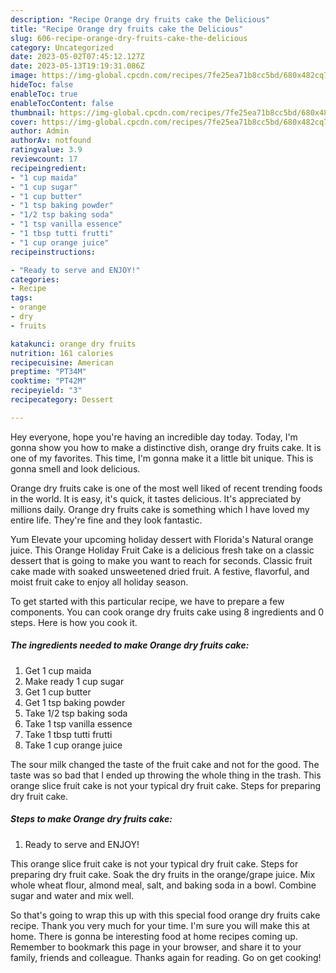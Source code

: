 ```yaml
---
description: "Recipe Orange dry fruits cake the Delicious"
title: "Recipe Orange dry fruits cake the Delicious"
slug: 606-recipe-orange-dry-fruits-cake-the-delicious
category: Uncategorized
date: 2023-05-02T07:45:12.127Z
date: 2023-05-13T19:19:31.086Z
image: https://img-global.cpcdn.com/recipes/7fe25ea71b8cc5bd/680x482cq70/orange-dry-fruits-cake-recipe-main-photo.jpg
hideToc: false
enableToc: true
enableTocContent: false
thumbnail: https://img-global.cpcdn.com/recipes/7fe25ea71b8cc5bd/680x482cq70/orange-dry-fruits-cake-recipe-main-photo.jpg
cover: https://img-global.cpcdn.com/recipes/7fe25ea71b8cc5bd/680x482cq70/orange-dry-fruits-cake-recipe-main-photo.jpg
author: Admin
authorAv: notfound
ratingvalue: 3.9
reviewcount: 17
recipeingredient:
- "1 cup maida"
- "1 cup sugar"
- "1 cup butter"
- "1 tsp baking powder"
- "1/2 tsp baking soda"
- "1 tsp vanilla essence"
- "1 tbsp tutti frutti"
- "1 cup orange juice"
recipeinstructions:

- "Ready to serve and ENJOY!"
categories:
- Recipe
tags:
- orange
- dry
- fruits

katakunci: orange dry fruits 
nutrition: 161 calories
recipecuisine: American
preptime: "PT34M"
cooktime: "PT42M"
recipeyield: "3"
recipecategory: Dessert

---
```



Hey everyone, hope you're having an incredible day today. Today, I'm gonna show you how to make a distinctive dish, orange dry fruits cake. It is one of my favorites. This time, I'm gonna make it a little bit unique. This is gonna smell and look delicious.

Orange dry fruits cake is one of the most well liked of recent trending foods in the world. It is easy, it's quick, it tastes delicious. It's appreciated by millions daily. Orange dry fruits cake is something which I have loved my entire life. They're fine and they look fantastic.

Yum Elevate your upcoming holiday dessert with Florida&#39;s Natural orange juice. This Orange Holiday Fruit Cake is a delicious fresh take on a classic dessert that is going to make you want to reach for seconds. Classic fruit cake made with soaked unsweetened dried fruit. A festive, flavorful, and moist fruit cake to enjoy all holiday season.


To get started with this particular recipe, we have to prepare a few components. You can cook orange dry fruits cake using 8 ingredients and 0 steps. Here is how you cook it.

<!--inarticleads1-->

##### The ingredients needed to make Orange dry fruits cake:

1. Get 1 cup maida
1. Make ready 1 cup sugar
1. Get 1 cup butter
1. Get 1 tsp baking powder
1. Take 1/2 tsp baking soda
1. Take 1 tsp vanilla essence
1. Take 1 tbsp tutti frutti
1. Take 1 cup orange juice


The sour milk changed the taste of the fruit cake and not for the good. The taste was so bad that I ended up throwing the whole thing in the trash. This orange slice fruit cake is not your typical dry fruit cake. Steps for preparing dry fruit cake. 

<!--inarticleads2-->

##### Steps to make Orange dry fruits cake:


1. Ready to serve and ENJOY!

This orange slice fruit cake is not your typical dry fruit cake. Steps for preparing dry fruit cake. Soak the dry fruits in the orange/grape juice. Mix whole wheat flour, almond meal, salt, and baking soda in a bowl. Combine sugar and water and mix well. 

So that's going to wrap this up with this special food orange dry fruits cake recipe. Thank you very much for your time. I'm sure you will make this at home. There is gonna be interesting food at home recipes coming up. Remember to bookmark this page in your browser, and share it to your family, friends and colleague. Thanks again for reading. Go on get cooking!

